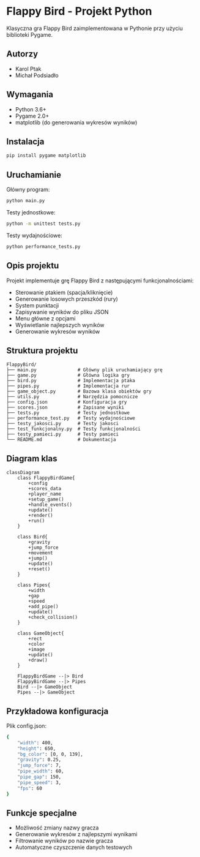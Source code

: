 # Flappy Bird - Projekt Python

Klasyczna gra Flappy Bird zaimplementowana w Pythonie przy użyciu biblioteki Pygame.

## Autorzy
- Karol Ptak
- Michał Podsiadło

## Wymagania
- Python 3.6+
- Pygame 2.0+
- matplotlib (do generowania wykresów wyników)

## Instalacja
```bash
pip install pygame matplotlib
```

## Uruchamianie
Główny program:
```bash
python main.py
```

Testy jednostkowe:
```bash
python -m unittest tests.py
```

Testy wydajnościowe:
```bash
python performance_tests.py
```

## Opis projektu
Projekt implementuje grę Flappy Bird z następującymi funkcjonalnościami:
- Sterowanie ptakiem (spacja/kliknięcie)
- Generowanie losowych przeszkód (rury)
- System punktacji
- Zapisywanie wyników do pliku JSON
- Menu główne z opcjami
- Wyświetlanie najlepszych wyników
- Generowanie wykresów wyników

## Struktura projektu
```
FlappyBird/
├── main.py               # Główny plik uruchamiający grę
├── game.py               # Główna logika gry
├── bird.py               # Implementacja ptaka
├── pipes.py              # Implementacja rur
├── game_object.py        # Bazowa klasa obiektów gry
├── utils.py              # Narzędzia pomocnicze
├── config.json           # Konfiguracja gry
├── scores.json           # Zapisane wyniki
├── tests.py              # Testy jednostkowe
├── performance_test.py   # Testy wydajnościowe
├── testy_jakosci.py      # Testy jakosci
├── test_funkcjonalny.py  # Testy funkcjonalności
├── testy_pamieci.py      # Testy pamieci
└── README.md             # Dokumentacja
```

## Diagram klas
```mermaid
classDiagram
    class FlappyBirdGame{
        +config
        +scores_data
        +player_name
        +setup_game()
        +handle_events()
        +update()
        +render()
        +run()
    }
    
    class Bird{
        +gravity
        +jump_force
        +movement
        +jump()
        +update()
        +reset()
    }
    
    class Pipes{
        +width
        +gap
        +speed
        +add_pipe()
        +update()
        +check_collision()
    }
    
    class GameObject{
        +rect
        +color
        +image
        +update()
        +draw()
    }
    
    FlappyBirdGame --|> Bird
    FlappyBirdGame --|> Pipes
    Bird --|> GameObject
    Pipes --|> GameObject
```

## Przykładowa konfiguracja
Plik config.json:
```bash
{
    "width": 400,
    "height": 650,
    "bg_color": [0, 0, 139],
    "gravity": 0.25,
    "jump_force": 7,
    "pipe_width": 60,
    "pipe_gap": 150,
    "pipe_speed": 3,
    "fps": 60
}
```

## Funkcje specjalne
- Możliwość zmiany nazwy gracza
- Generowanie wykresów z najlepszymi wynikami
- Filtrowanie wyników po nazwie gracza
- Automatyczne czyszczenie danych testowych
